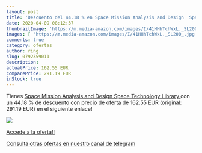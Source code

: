 ```yaml
---
layout: post
title: 'Descuento del 44.18 % en Space Mission Analysis and Design  Space'
date: 2020-04-09 08:12:37
thumbnailImage: 'https://m.media-amazon.com/images/I/41HHhTchWxL._SL200_.jpg'
images: [ 'https://m.media-amazon.com/images/I/41HHhTchWxL._SL200_.jpg' ]
comments: true
category: ofertas
author: ring
slug: 0792359011
description:
actualPrice: 162.55 EUR
comparePrice: 291.19 EUR
inStock: true
---
```


Tienes [Space Mission Analysis and Design  Space Technology Library ](https://www.amazon.com/dp/0792359011/?tag=redken08-20) con un 44.18 % de descuento con precio de oferta de 162.55 EUR (original: 291.19 EUR) en el siguiente enlace!

[![](https://m.media-amazon.com/images/I/41HHhTchWxL._SL200_.jpg)](https://www.amazon.com/dp/0792359011/?tag=redken08-20)

[Accede a la oferta!!](https://www.amazon.com/dp/0792359011/?tag=redken08-20)

[Consulta otras ofertas en nuestro canal de telegram](https://t.me/s/ofertas25)
